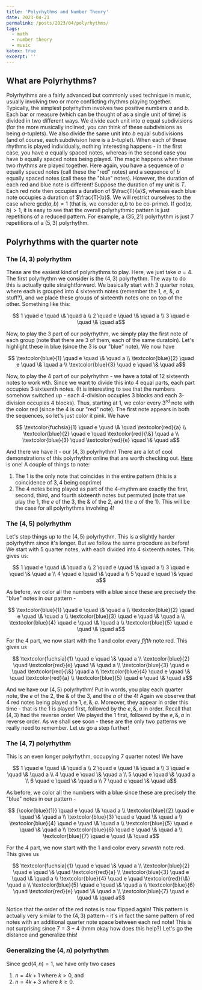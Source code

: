 ```yaml
---
title: 'Polyrhythms and Number Theory'
date: 2023-04-21
permalink: /posts/2023/04/polyrhythms/
tags:
  - math
  - number theory
  - music
katex: true
excerpt: ''
---
```


## What are Polyrhythms?

Polyrhythms are a fairly advanced but commonly used technique in music, usually involving two or more conflicting rhythms playing together. Typically, the simplest polyrhythm involves two positive numbers $a$ and $b$. Each bar or measure (which can be thought of as a single unit of time) is divided in two different ways. We divide each unit into $a$ equal subdivisions (for the more musically inclined, you can think of these subdivisions as being $a$-tuplets). We also divide the same unit into $b$ equal subdivisions (and of course, each subdivision here is a $b$-tuplet). When each of these rhythms is played individually, nothing interesting happens - in the first case, you have $a$ equally spaced notes, whereas in the second case you have $b$ equally spaced notes being played. The magic happens when these two rhythms are played together. Here again, you have a sequence of $a$ equally spaced notes (call these the "red" notes) and a sequence of $b$ equally spaced notes (call these the "blue" notes). However, the duration of each red and blue note is different! Suppose the duration of my unit is $T$. Each red note then occupies a duration of $\frac{T}{a}$, whereas each blue note occupies a duration of $\frac{T}{b}$. We will restrict ourselves to the case where $\text{gcd}(a,b) = 1$ (that is, we consder $a$,$b$ to be co-prime). If $\text{gcd}(a,b) > 1$, it is easy to see that the overall polyrhythmic pattern is just repetitions of a reduced pattern. For example, a $(35,21)$ polyrhythm is just $7$ repetitions of a $(5,3)$ polyrhythm. 

## Polyrhythms with the quarter note
### The $(4,3)$ polyrhythm
These are the easiest kind of polyrhythms to play. Here, we just take $a = 4$. The first polyrhythm we consider is the $(4,3)$ polyrhythm. The way to do this is actually quite straightforward. We basically start with $3$ quarter notes, where each is grouped into $4$ sixteenth notes (remember the $1$, $e$, $\&$, $a$ stuff?), and we place these groups of sixteenth notes one on top of the other. Something like this:

$$ 1 \quad e \quad \& \quad a \\
2 \quad e \quad \& \quad a \\
3 \quad e \quad \& \quad a$$

Now, to play the $3$ part of our polyrhythm, we simply play the first note of each group (note that there are $3$ of them, each of the same duratoin). Let's highlight these in blue (since the $3$ is our "blue" note). We now have 

$$ \textcolor{blue}{1} \quad e \quad \& \quad a \\
\textcolor{blue}{2} \quad e \quad \& \quad a \\
\textcolor{blue}{3} \quad e \quad \& \quad a$$

Now, to play the $4$ part of our polyrhythm - we have a total of $12$ sixteenth notes to work wth. Since we want to divide this into $4$ equal parts, each part occupies $3$ sixteenth notes. (It is interesting to see that the numbers somehow switched up - each $4$-division occupies $3$ blocks and each $3$-division occupies $4$ blocks). Thus, starting at $1$, we color every $3^{\text{rd}}$ note with the color red (since the $4$ is our "red" note). The first note appears in both the sequences, so let's just color it pink. We have

$$ \textcolor{fuchsia}{1} \quad e \quad \& \quad \textcolor{red}{a} \\
\textcolor{blue}{2} \quad e \quad \textcolor{red}{\&} \quad a \\
\textcolor{blue}{3} \quad \textcolor{red}{e} \quad \& \quad a$$

And there we have it - our $(4,3)$ polyrhythm! There are a lot of cool demonstrations of this polyrhythm online that are worth checking out. [Here](https://www.youtube.com/shorts/DuG0oAEF2hE) is one! A couple of things to note:
1. The $1$ is the only note that coincides in the entire pattern (this is a coincidence of $3,4$ being coprime)
2. The $4$ notes being played as part of the $4$-rhythm are exactly the first, second, third, and fourth sixteenth notes but permuted (note that we play the $1$, the $e$ of the $3$, the $\&$ of the $2$, and the $a$ of the $1$). This will be the case for all polyrhythms involving $4$! 

### The $(4,5)$ polyrhythm

Let's step things up to the $(4,5)$ polyrhythm. This is a slightly harder polyrhythm since it's longer. But we follow the same procedure as before! We start with $5$ quarter notes, with each divided into $4$ sixteenth notes. This gives us:

$$ 1 \quad e \quad \& \quad a \\
2 \quad e \quad \& \quad a \\
3 \quad e \quad \& \quad a \\
4 \quad e \quad \& \quad a \\
5 \quad e \quad \& \quad a$$

As before, we color all the numbers with a blue since these are precisely the "blue" notes in our pattern - 

$$ \textcolor{blue}{1} \quad e \quad \& \quad a \\
\textcolor{blue}{2} \quad e \quad \& \quad a \\
\textcolor{blue}{3} \quad e \quad \& \quad a \\
\textcolor{blue}{4} \quad e \quad \& \quad a \\
\textcolor{blue}{5} \quad e \quad \& \quad a$$

For the $4$ part, we now start with the $1$ and color every *fifth* note red. This gives us

$$ \textcolor{fuchsia}{1} \quad e \quad \& \quad a \\
\textcolor{blue}{2} \quad \textcolor{red}{e} \quad \& \quad a \\
\textcolor{blue}{3} \quad e \quad \textcolor{red}{\&} \quad a \\
\textcolor{blue}{4} \quad e \quad \& \quad \textcolor{red}{a} \\
\textcolor{blue}{5} \quad e \quad \& \quad a$$

And we have our $(4,5)$ polyrhythm! Put in words, you play each quarter note, the $e$ of the $2$, the $\&$ of the $3$, and the $a$ of the $4$! Again we observe that $4$ red notes being played are $1,e,\&,a$. Moreover, they appear in order this time - that is the $1$ is played first, followed by the $e,\&,a$ in order. Recall that $(4,3)$ had the reverse order! We played the $1$ first, followed by the $e,\&,a$ in reverse order. As we shall see soon - these are the only two patterns we really need to remember. Let us go a step further!

### The $(4,7)$ polyrhythm

This is an even longer polyrhythm, occupying $7$ quarter notes! We have

$$ 1 \quad e \quad \& \quad a \\
2 \quad e \quad \& \quad a \\
3 \quad e \quad \& \quad a \\
4 \quad e \quad \& \quad a \\
5 \quad e \quad \& \quad a \\
6 \quad e \quad \& \quad a \\
7 \quad e \quad \& \quad a$$

As before, we color all the numbers with a blue since these are precisely the "blue" notes in our pattern - 

$$ {\color{blue}{1}} \quad e \quad \& \quad a \\
\textcolor{blue}{2} \quad e \quad \& \quad a \\
\textcolor{blue}{3} \quad e \quad \& \quad a \\
\textcolor{blue}{4} \quad e \quad \& \quad a \\
\textcolor{blue}{5} \quad e \quad \& \quad a \\
\textcolor{blue}{6} \quad e \quad \& \quad a \\
\textcolor{blue}{7} \quad e \quad \& \quad a$$

For the $4$ part, we now start with the $1$ and color every *seventh* note red. This gives us

$$ \textcolor{fuchsia}{1} \quad e \quad \& \quad a \\
\textcolor{blue}{2} \quad e \quad \& \quad \textcolor{red}{a} \\
\textcolor{blue}{3} \quad e \quad \& \quad a \\
\textcolor{blue}{4} \quad e \quad \textcolor{red}{\&} \quad a \\
\textcolor{blue}{5} \quad e \quad \& \quad a \\
\textcolor{blue}{6} \quad \textcolor{red}{e} \quad \& \quad a \\
\textcolor{blue}{7} \quad e \quad \& \quad a$$

Notice that the order of the red notes is now flipped again! This pattern is actually very similar to the $(4,3)$ pattern - it's in fact the same pattern of red notes with an additional quarter note space between each red note! This is not surprising since $7 = 3 + 4$ (hmm okay how does this help?) Let's go the distance and generalize this!

### Generalizing the $(4,n)$ polyrhythm

Since $\text{gcd}(4,n) = 1$, we have only two cases
1. $n = 4k + 1$ where $k > 0$, and
2. $n = 4k+3$ where $k \geq 0$. 